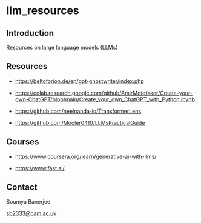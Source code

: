 # llm_resources

## Introduction

Resources on large language models (LLMs)

## Resources

* https://beltoforion.de/en/gpt-ghostwriter/index.php

* https://colab.research.google.com/github/AmirMotefaker/Create-your-own-ChatGPT/blob/main/Create_your_own_ChatGPT_with_Python.ipynb

* https://github.com/neelnanda-io/TransformerLens

* https://github.com/Mooler0410/LLMsPracticalGuide


## Courses

* https://www.coursera.org/learn/generative-ai-with-llms/

* https://www.fast.ai/


## Contact

Soumya Banerjee

sb2333@cam.ac.uk

